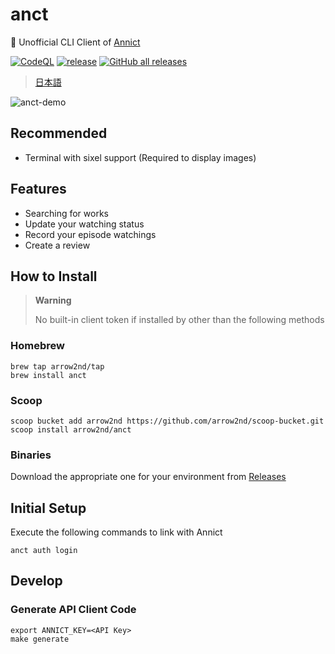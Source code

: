 # anct

💊 Unofficial CLI Client of [Annict](https://annict.com/)

[![CodeQL](https://github.com/arrow2nd/anct/actions/workflows/codeql.yml/badge.svg)](https://github.com/arrow2nd/anct/actions/workflows/codeql.yml)
[![release](https://github.com/arrow2nd/anct/actions/workflows/release.yml/badge.svg)](https://github.com/arrow2nd/anct/actions/workflows/release.yml)
[![GitHub all releases](https://img.shields.io/github/downloads/arrow2nd/anct/total)](https://github.com/arrow2nd/anct/releases)

> [日本語](./README_JP.md)

![anct-demo](https://user-images.githubusercontent.com/44780846/220039050-c19a0545-0028-4511-841d-cf4e930f2dea.gif)

## Recommended

- Terminal with sixel support (Required to display images)

## Features

- Searching for works
- Update your watching status
- Record your episode watchings
- Create a review

## How to Install

> **Warning**
>
> No built-in client token if installed by other than the following methods

### Homebrew

```
brew tap arrow2nd/tap
brew install anct
```

### Scoop

```
scoop bucket add arrow2nd https://github.com/arrow2nd/scoop-bucket.git
scoop install arrow2nd/anct
```

### Binaries

Download the appropriate one for your environment from [Releases](https://github.com/arrow2nd/anct/releases)

## Initial Setup

Execute the following commands to link with Annict

```
anct auth login
```

## Develop

### Generate API Client Code

```
export ANNICT_KEY=<API Key>
make generate
```

